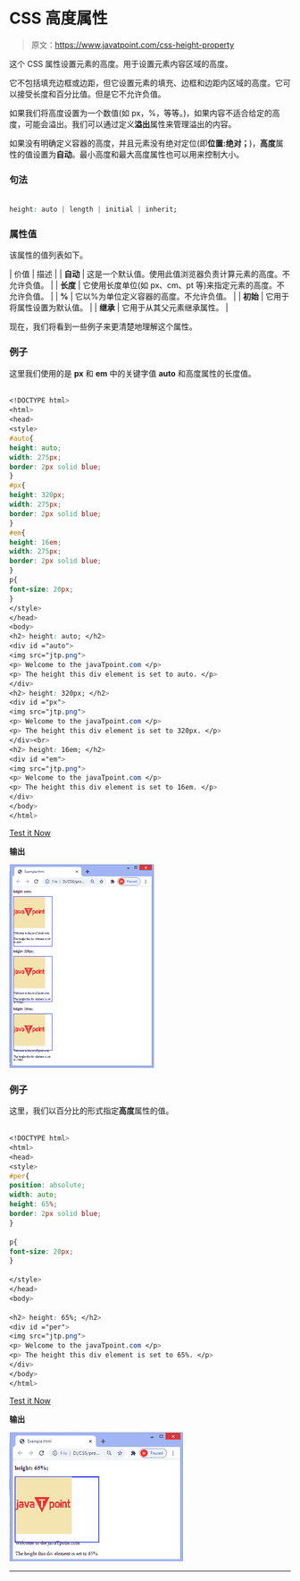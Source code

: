 # CSS 高度属性

> 原文：<https://www.javatpoint.com/css-height-property>

这个 CSS 属性设置元素的高度。用于设置元素内容区域的高度。

它不包括填充边框或边距，但它设置元素的填充、边框和边距内区域的高度。它可以接受长度和百分比值。但是它不允许负值。

如果我们将高度设置为一个数值(如 px，%，等等。)，如果内容不适合给定的高度，可能会溢出。我们可以通过定义**溢出**属性来管理溢出的内容。

如果没有明确定义容器的高度，并且元素没有绝对定位(即**位置:绝对；**)，**高度**属性的值设置为**自动**。最小高度和最大高度属性也可以用来控制大小。

### 句法

```css

height: auto | length | initial | inherit;

```

### 属性值

该属性的值列表如下。

| 价值 | 描述 |
| **自动** | 这是一个默认值。使用此值浏览器负责计算元素的高度。不允许负值。 |
| **长度** | 它使用长度单位(如 px、cm、pt 等)来指定元素的高度。不允许负值。 |
| **%** | 它以%为单位定义容器的高度。不允许负值。 |
| **初始** | 它用于将属性设置为默认值。 |
| **继承** | 它用于从其父元素继承属性。 |

现在，我们将看到一些例子来更清楚地理解这个属性。

### 例子

这里我们使用的是 **px** 和 **em** 中的关键字值 **auto** 和高度属性的长度值。

```css

<!DOCTYPE html>  
<html>  
<head>  
<style>    
#auto{
height: auto;
width: 275px;
border: 2px solid blue;
}
#px{
height: 320px;
width: 275px;
border: 2px solid blue;
}
#em{
height: 16em;
width: 275px;
border: 2px solid blue;
}
p{
font-size: 20px;
}
</style>  
</head>  
<body>  
<h2> height: auto; </h2>
<div id ="auto">
<img src="jtp.png">  
<p> Welcome to the javaTpoint.com </p>  
<p> The height this div element is set to auto. </p>  
</div>
<h2> height: 320px; </h2>
<div id ="px">
<img src="jtp.png">  
<p> Welcome to the javaTpoint.com </p>  
<p> The height this div element is set to 320px. </p>  
</div><br>
<h2> height: 16em; </h2>
<div id ="em">
<img src="jtp.png">  
<p> Welcome to the javaTpoint.com </p>  
<p> The height this div element is set to 16em. </p>  
</div>
</body>  
</html>  

```

[Test it Now](https://www.javatpoint.com/oprweb/test.jsp?filename=css-height-property1)

**输出**

![CSS height property](img/f29e5f2dff31da0e643ee6ba276067b2.png)

### 例子

这里，我们以百分比的形式指定**高度**属性的值。

```css

<!DOCTYPE html>  
<html>  
<head>  
<style>    
#per{
position: absolute;
width: auto;
height: 65%;
border: 2px solid blue;
}

p{
font-size: 20px;
}

</style>  
</head>  
<body>  

<h2> height: 65%; </h2>
<div id ="per">
<img src="jtp.png">  
<p> Welcome to the javaTpoint.com </p>  
<p> The height this div element is set to 65%. </p>  
</div>
</body>  
</html>  

```

[Test it Now](https://www.javatpoint.com/oprweb/test.jsp?filename=css-height-property2)

**输出**

![CSS height property](img/7adbdd18b9aefd04ff224ede662f9260.png)

* * *